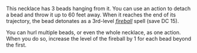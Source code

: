 This necklace has 3 beads hanging from it. You can use an action to detach a bead and throw it up to 60 feet away. When it reaches the end of its trajectory, the bead detonates as a 3rd-level _[fireball](https://roll20.net/compendium/dnd5e/Spells:Fireball#content)_ spell (save DC 15).  
  
You can hurl multiple beads, or even the whole necklace, as one action. When you do so, increase the level of the fireball by 1 for each bead beyond the first.